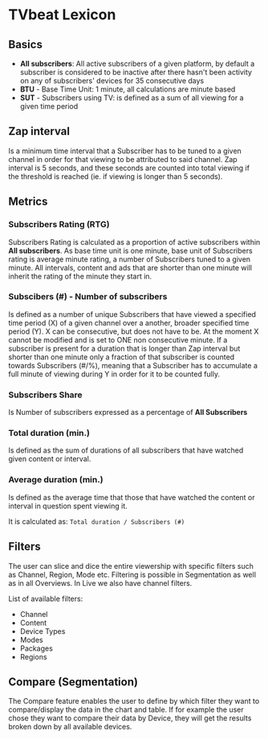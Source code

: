 # TVbeat Lexicon

## Basics

+ **All subscribers**: All active subscribers of a given platform, by default a subscriber is considered to be inactive after there hasn't been activity on any of subscribers' devices for 35 consecutive days
+ **BTU** - Base Time Unit: 1 minute, all calculations are minute based
+ **SUT** - Subscribers using TV: is defined as a sum of all viewing for a given time period

## Zap interval
Is a minimum time interval that a Subscriber has to be tuned to a given channel in
order for that viewing to be attributed to said channel. Zap
interval is 5 seconds, and these seconds are counted into total viewing
if the threshold is reached (ie. if viewing is longer than 5 seconds).

## Metrics

### **Subscribers Rating (RTG)**
Subscribers Rating is calculated as a proportion of active subscribers within **All subscribers**. As base time unit is one minute, base unit of Subscribers rating is average minute
rating, a number of Subscribers tuned to a given minute. All intervals, content and ads that are shorter than one minute will inherit the rating of the minute they start in.

### **Subscibers (#) - Number of subscribers**
Is defined as a number of unique Subscribers that have viewed a specified time
period (X) of a given channel over a another, broader specified time period
(Y). X can be consecutive, but does not have to be. At the moment X cannot
be modified and is set to ONE non consecutive minute. If a subscriber is present for a duration that is longer than Zap interval but shorter than one minute only a fraction of that subscriber is counted towards Subscribers (#/%), meaning that a Subscriber has to accumulate a full minute of viewing during Y in order for it to be counted fully.

### **Subscribers Share**
Is Number of subscribers expressed as a percentage of **All Subscribers**

### **Total duration (min.)**
Is defined as the sum of durations of all subscribers that have watched
given content or interval.

### **Average duration (min.)**
Is defined as the average time that those that have watched the content or interval in
question spent viewing it. 

It is calculated as:
``` Total duration / Subscribers (#) ```

## Filters

The user can slice and dice the entire viewership with specific filters such as Channel, Region, Mode etc. Filtering is possible in Segmentation as well as in all Overviews. In Live we also have channel filters. 

List of available filters: 
+ Channel
+ Content
+ Device Types
+ Modes
+ Packages
+ Regions

## Compare (Segmentation)
The Compare feature enables the user to define by which filter they want to compare/display the data in the chart and table. If for example the user chose they want to compare their data by Device, they will get the results broken down by all available devices.
